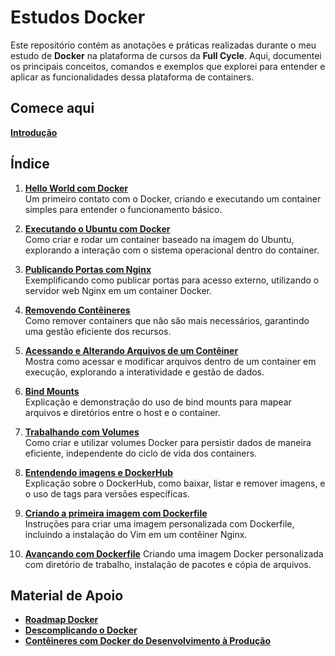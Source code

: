 # Estudos Docker

Este repositório contém as anotações e práticas realizadas durante o meu estudo de **Docker** na plataforma de cursos da **Full Cycle**. Aqui, documentei os principais conceitos, comandos e exemplos que explorei para entender e aplicar as funcionalidades dessa plataforma de containers.

## Comece aqui
**[Introdução](guia/README.md)**

## Índice
1. **[Hello World com Docker](hello-world/README.md)**  
   Um primeiro contato com o Docker, criando e executando um container simples para entender o funcionamento básico.

2. **[Executando o Ubuntu com Docker](ubuntu/README.md)**  
   Como criar e rodar um container baseado na imagem do Ubuntu, explorando a interação com o sistema operacional dentro do container.

3. **[Publicando Portas com Nginx](nginx/README.md)**  
   Exemplificando como publicar portas para acesso externo, utilizando o servidor web Nginx em um container Docker.

4. **[Removendo Contêineres](conteiners/README.md)**  
   Como remover containers que não são mais necessários, garantindo uma gestão eficiente dos recursos.

5. **[Acessando e Alterando Arquivos de um Contêiner](arquivos/README.md)**  
   Mostra como acessar e modificar arquivos dentro de um container em execução, explorando a interatividade e gestão de dados.

6. **[Bind Mounts](bind-mounts/README.md)**  
   Explicação e demonstração do uso de bind mounts para mapear arquivos e diretórios entre o host e o container.

7. **[Trabalhando com Volumes](volumes/README.md)**  
   Como criar e utilizar volumes Docker para persistir dados de maneira eficiente, independente do ciclo de vida dos containers.

8. **[Entendendo imagens e DockerHub](imagens/README.md)**  
   Explicação sobre o DockerHub, como baixar, listar e remover imagens, e o uso de tags para versões específicas.

9. **[Criando a primeira imagem com Dockerfile](dockerfile/README.md)**  
   Instruções para criar uma imagem personalizada com Dockerfile, incluindo a instalação do Vim em um contêiner Nginx.

10. **[Avançando com Dockerfile](dockerfile-avancado/README.md)**
   Criando uma imagem Docker personalizada com diretório de trabalho, instalação de pacotes e cópia de arquivos.

## Material de Apoio
- **[Roadmap Docker](roadmap/docker-roadmap.pdf)**
- **[Descomplicando o Docker](https://livro.descomplicandodocker.com.br/)**
- **[Contêineres com Docker do Desenvolvimento à Produção](https://github.com/free-educa/books/blob/main/books/Containers%20com%20Docker%20do%20Desenvolvimento%20a%20Producao.pdf)**